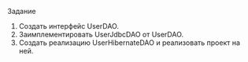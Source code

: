 Задание
1) Создать интерфейс UserDAO.
2) Заимплементировать UserJdbcDAO  от UserDAO.
3) Создать реализацию UserHibernateDAO и реализовать проект на ней.
